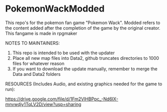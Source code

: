 # PokemonWackModded
This repo's for the pokemon fan game "Pokemon Wack". Modded refers to the content added after the completion of the game by the original creator. This fangame is made in rpgmaker

NOTES TO MAINTAINERS:
1. This repo is intended to be used with the updater
2. Place all new map files into Data2, github truncates directories to 1000 files for whatever reason
3. If you want to download the update manually, remember to merge the Data and Data2 folders

RESOURCES (Includes Audio, and existing graphics needed for the game to run):

https://drive.google.com/file/d/1Fm2VlHBPpc_-Nd6IX-mnvwdjy1TqLV2D/view?usp=sharing
